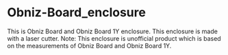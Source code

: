 # Obniz-Board_enclosure
This is Obniz Board and Obniz Board 1Y enclosure. This enclosure is made with a laser cutter.  Note: This enclosure is unofficial product which is based on the measurements of Obniz Board and Obniz Board 1Y.
